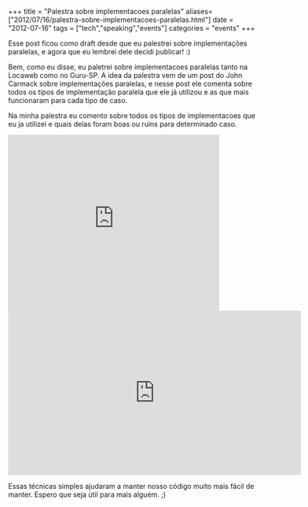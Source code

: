 +++
title = "Palestra sobre implementacoes paralelas"
aliases=["2012/07/16/palestra-sobre-implementacoes-paralelas.html"]
date = "2012-07-16"
tags = ["tech","speaking","events"]
categories = "events"
+++

Esse post ficou como draft desde que eu palestrei sobre implementações
paralelas, e agora que eu lembrei dele decidi publicar! :)

Bem, como eu disse, eu paletrei sobre implementacoes paralelas tanto
na Locaweb como no Guru-SP. A idea da palestra vem de um post do John
Carmack sobre implementações paralelas, e nesse post ele comenta sobre
todos os tipos de implementação paralela que ele já utilizou e as que
mais funcionaram para cada tipo de caso.

Na minha palestra eu comento sobre todos os tipos de implementacoes
que eu ja utilizei e quais delas foram boas ou ruins para determinado
caso.

<iframe src="http://www.slideshare.net/slideshow/embed_code/11724894" width="427" height="356" frameborder="0" marginwidth="0" marginheight="0" scrolling="no" style="border:1px solid #CCC;border-width:1px 1px 0" allowfullscreen></iframe>

<iframe src="http://blip.tv/play/hOdBgu3uVQI.html?p=1" width="596" height="334" frameborder="0" allowfullscreen></iframe>

Essas técnicas simples ajudaram a manter nosso código muito mais fácil
de manter. Espero que seja útil para mais alguém. ;)

